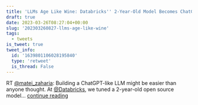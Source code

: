```yaml
---
title: 'LLMs Age Like Wine: Databricks'' 2-Year-Old Model Becomes ChatGPT-like'
draft: true
date: 2023-03-26T08:27:04+00:00
slug: '202303260827-llms-age-like-wine'
tags:
  - tweets
is_tweet: true
tweet_info:
  id: '1639801106028195840'
  type: 'retweet'
  is_thread: False
---
```




RT [@matei_zaharia](https://x.com/matei_zaharia): Building a ChatGPT-like LLM might be easier than anyone thought. At [@Databricks](https://x.com/Databricks), we tuned a 2-year-old open source model… [continue reading](https://x.com/sytelus/status/1639801106028195840)
